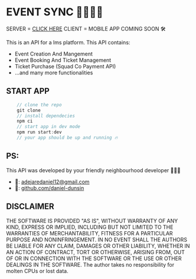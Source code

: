 # EVENT SYNC 💃🏼💃🏼

SERVER = [CLICK HERE](https://event-sync-2rdc.onrender.com)
CLIENT = MOBILE APP COMING SOON 🛠

This is an API for a lms platform. This API contains:

-    Event Creation And Mangement
-    Event Booking And Ticket Management
-    Ticket Purchase (Squad Co Payment API)
-    ...and many more functionalities

## START APP

```js
    // clone the repo
    git clone
    // install dependecies
    npm ci
    // start app in dev mode
    npm run start:dev
    // your app should be up and running 🔥
```

## PS:

This API was developed by your friendly neighbourhood developer 👨🏼‍💻

-    📩: [adejaredaniel12@gmail.com](mailto:adejaredaniel12@gmail.com)
-    👻: [github.com/daniel-dunsin](https://github.com/daniel-dunsin)

## DISCLAIMER

THE SOFTWARE IS PROVIDED "AS IS", WITHOUT WARRANTY OF ANY KIND, EXPRESS OR IMPLIED, INCLUDING BUT NOT LIMITED TO THE WARRANTIES OF MERCHANTABILITY, FITNESS FOR A PARTICULAR PURPOSE AND NONINFRINGEMENT. IN NO EVENT SHALL THE AUTHORS BE LIABLE FOR ANY CLAIM, DAMAGES OR OTHER LIABILITY, WHETHER IN AN ACTION OF CONTRACT, TORT OR OTHERWISE, ARISING FROM, OUT OF OR IN CONNECTION WITH THE SOFTWARE OR THE USE OR OTHER DEALINGS IN THE SOFTWARE.
The author takes no responsibility for molten CPUs or lost data.
